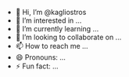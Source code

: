 - 👋 Hi, I’m @kagliostros
- 👀 I’m interested in ...
- 🌱 I’m currently learning ...
- 💞️ I’m looking to collaborate on ...
- 📫 How to reach me ...
- 😄 Pronouns: ...
- ⚡ Fun fact: ...

<!---
kagliostros/kagliostros is a ✨ special ✨ repository because its `README.md` (this file) appears on your GitHub profile.
You can click the Preview link to take a look at your changes.
--->
